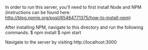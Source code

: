 In order to run this server, you'll need to first install Node and NPM (instructions can be found here: http://blog.npmjs.org/post/85484771375/how-to-install-npm)


After installing NPM, navigate to this directory and run the following commands:
    $ npm install
    $ npm start

Navigate to the server by visiting http://localhost:3000
